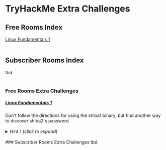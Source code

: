 # TryHackMe Extra Challenges

## Free Rooms Index
<a href="#LinuxFundamentals1">Linux Fundamentals 1</a><br>
<br>
## Subscriber Rooms Index
tbd<br>
<br>
### Free Rooms Extra Challenges
<h5 id="LinuxFundamentals1"><a href="https://tryhackme.com/room/linux1">Linux Fundamentals 1</a></h5>
Don't follow the directions for using the shiba1 binary, but find another way to discover shiba2's password.<br>
<br>
<details>
<summary>Hint 1 (<i>click to expand</i>)</summary>
  
It's a simple reverse engineering task.

<details>
<summary>Hint 2</summary>
  
<a href="https://linux.die.net/man/1/strings">strings</a>

<details>
<summary>Solution</summary>

Doing <code>strings shiba1</code> and review shows it includes the line "cat /etc/shiba/shiba2".<br>
<code>ls -al /etc/shiba/shiba2</code> shows the file is:<br>
-rw-r--r-- 1 root root 9 Feb 13  2020 /etc/shiba/shiba2<br>
This is readable by any local user, so shiba1 can <code>cat /etc/shiba/shiba2</code> for the password.<br>
      
</details>
</details>
</details>
<br>
### Subscriber Rooms Extra Challenges
tbd<br>
<br>
